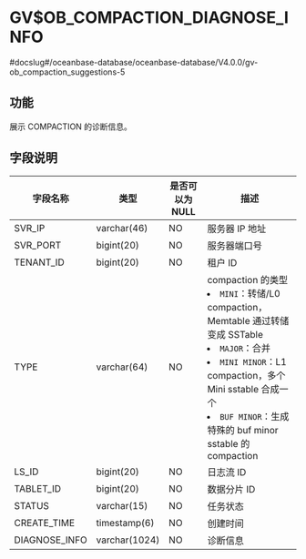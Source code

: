 GV$OB_COMPACTION_DIAGNOSE_INFO 
===================================================
#docslug#/oceanbase-database/oceanbase-database/V4.0.0/gv-ob_compaction_suggestions-5


功能 
-------------------

展示 COMPACTION 的诊断信息。

字段说明 
---------------------



|     字段名称      |      类型       | 是否可以为 NULL |                                                                                                                                                                                描述                                                                                                                                                                                |
|---------------|---------------|------------|------------------------------------------------------------------------------------------------------------------------------------------------------------------------------------------------------------------------------------------------------------------------------------------------------------------------------------------------------------------|
| SVR_IP        | varchar(46)   | NO         | 服务器 IP 地址                                                                                                                                                                                                                                                                                                                                                        |
| SVR_PORT      | bigint(20)    | NO         | 服务器端口号                                                                                                                                                                                                                                                                                                                                                           |
| TENANT_ID     | bigint(20)    | NO         | 租户 ID                                                                                                                                                                                                                                                                                                                                                            |
| TYPE          | varchar(64)   | NO         | compaction 的类型 <li> `MINI`：转储/L0 compaction，Memtable 通过转储变成 SSTable   <li> `MAJOR`：合并   <li> `MINI MINOR`：L1 compaction，多个 Mini sstable 合成一个   <li> `BUF MINOR`：生成特殊的 buf minor sstable 的 compaction    |
| LS_ID         | bigint(20)    | NO         | 日志流 ID                                                                                                                                                                                                                                                                                                                                                           |
| TABLET_ID     | bigint(20)    | NO         | 数据分片 ID                                                                                                                                                                                                                                                                                                                                                          |
| STATUS        | varchar(15)   | NO         | 任务状态                                                                                                                                                                                                                                                                                                                                                             |
| CREATE_TIME        | timestamp(6)   | NO         | 创建时间                                                                                                                                                                                                                                                                                                                                                             |
| DIAGNOSE_INFO | varchar(1024) | NO         | 诊断信息                                                                                                                                                                                                                                                                                                                                                             |
